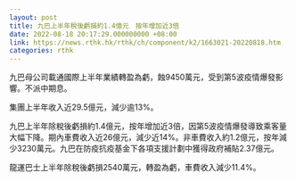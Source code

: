 ```yaml
---
layout: post
title: 九巴上半年稅後虧損約1.4億元　按年增加近3倍
date: 2022-08-18 20:17:29.000000000 +08:00
link: https://news.rthk.hk/rthk/ch/component/k2/1663021-20220818.htm
categories: rthk
---
```


九巴母公司載通國際上半年業績轉盈為虧，蝕9450萬元，受到第5波疫情爆發影響。不派中期息。

集團上半年收入近29.5億元，減少逾13%。

九巴上半年除稅後虧損約1.4億元，按年增加近3倍，因第5波疫情爆發導致乘客量大幅下降。期內車費收入近26億元，減少近14%。非車費收入約1.2億元，按年減少3230萬元。九巴在防疫抗疫基金下各項支援計劃中獲得政府補貼2.37億元。

龍運巴士上半年除稅後虧損2540萬元，轉盈為虧，車費收入減少11.4%。
